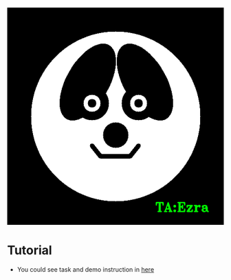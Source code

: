 ![My Image](../images/drawing_TA.png)
# Tutorial
- You could see task and demo instruction in [here](http://gofile.me/773h8/XgwzW51My)
